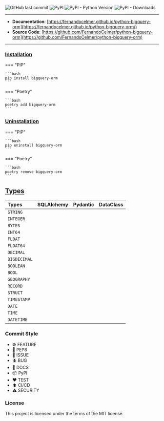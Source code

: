 ![GitHub last commit](https://img.shields.io/github/last-commit/FernandoCelmer/python-bigquery-orm?style=flat-square)
![PyPI](https://img.shields.io/pypi/v/bigquery-orm?style=flat-square)
![PyPI - Python Version](https://img.shields.io/pypi/pyversions/bigquery-orm?style=flat-square)
![PyPI - Downloads](https://img.shields.io/pypi/dm/bigquery-orm?style=flat-square)


---

- **Documentation**: [https://fernandocelmer.github.io/python-bigquery-orm](https://fernandocelmer.github.io/python-bigquery-orm/)
- **Source Code**: [https://github.com/FernandoCelmer/python-bigquery-orm](https://github.com/FernandoCelmer/python-bigquery-orm)

---

### [Installation](#)

=== "PIP"

    ```bash
    pip install bigquery-orm
    ```

=== "Poetry"

    ```bash
    poetry add bigquery-orm
    ```

### [Uninstallation](#)

=== "PIP"

    ```bash
    pip uninstall bigquery-orm
    ```

=== "Poetry"

    ```bash
    poetry remove bigquery-orm
    ```

## [Types](#)

| Types          | SQLAlchemy    | Pydantic      | DataClass     |
|:-------------- |:-------------:|:-------------:|:-------------:| 
| ``STRING``     |               |               |               |
| ``INTEGER``    |               |               |               |
| ``BYTES``      |               |               |               |
| ``INT64``      |               |               |               |
| ``FLOAT``      |               |               |               |
| ``FLOAT64``    |               |               |               |
| ``DECIMAL``    |               |               |               |
| ``BIGDECIMAL`` |               |               |               |
| ``BOOLEAN``    |               |               |               |
| ``BOOL``       |               |               |               |
| ``GEOGRAPHY``  |               |               |               |
| ``RECORD``     |               |               |               |
| ``STRUCT``     |               |               |               |
| ``TIMESTAMP``  |               |               |               |
| ``DATE``       |               |               |               |
| ``TIME``       |               |               |               |
| ``DATETIME``   |               |               |               |

### Commit Style

- ⚙️ FEATURE
- 📝 PEP8
- 📌 ISSUE
- 🪲 BUG
- 📘 DOCS
- 📦 PyPI
- ❤️️ TEST
- ⬆️ CI/CD
- ⚠️ SECURITY

### License

This project is licensed under the terms of the MIT license.
